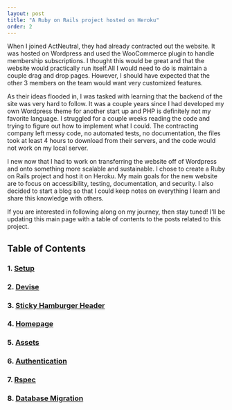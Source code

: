 ```yaml
---
layout: post
title: "A Ruby on Rails project hosted on Heroku"
order: 2
---
```


When I joined ActNeutral, they had already contracted out the website. It was hosted on Wordpress and used the WooCommerce plugin to handle membership subscriptions. I thought this would be great and that the website would practically run itself.All I would need to do is maintain a couple drag and drop pages. However, I should have expected that the other 3 members on the team would want very customized features.

As their ideas flooded in, I was tasked with learning that the backend of the site was very hard to follow. It was a couple years since I had developed my own Wordpress theme for another start up and PHP is definitely not my favorite language. I struggled for a couple weeks reading the code and trying to figure out how to implement what I could. The contracting company left messy code, no automated tests, no documentation, the files took at least 4 hours to download from their servers, and the code would not work on my local server.

I new now that I had to work on transferring the website off of Wordpress and onto something more scalable and sustainable. I chose to create a Ruby on Rails project and host it on Heroku. My main goals for the new website are to focus on accessibility, testing, documentation, and security. I also decided to start a blog so that I could keep notes on everything I learn and share this knowledge with others.

If you are interested in following along on my journey, then stay tuned! I'll be updating this main page with a table of contents to the posts related to this project.


## Table of Contents
### 1. [Setup](/setup)
### 2. [Devise](/devise)
### 3. [Sticky Hamburger Header](/Sticky-Hamburger-Header)
### 4. [Homepage](/homepage)
### 5. [Assets](/assets)
### 6. [Authentication](/authentication)
### 7. [Rspec](/rspec)
### 8. [Database Migration](/Database-Migration)
